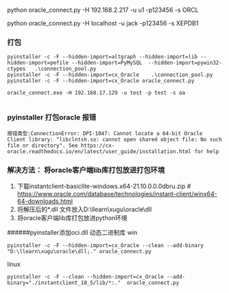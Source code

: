 python oracle_connect.py -H 192.168.2.217  -u u1 -p123456 -s ORCL


python oracle_connect.py  -H localhost -u jack -p123456 -s XEPDB1


### 打包

```shell
pyinstaller -c -F --hidden-import=altgraph --hidden-import=lib --hidden-import=pefile --hidden-import=PyMySQL  --hidden-import=pywin32-ctypes   .\connection_pool.py
pyinstaller -c -F --hidden-import=cx_Oracle    .\connection_pool.py
pyinstaller -c -F --hidden-import=cx_Oracle oracle_connect.py

oracle_connect.exe -H 192.168.17.129 -u test -p test -s oa


```



### pyinstaller 打包oracle 报错

```shell
报错类型:ConnectionError: DPI-1047: Cannot locate a 64-bit Oracle Client library: "libclntsh.so: cannot open shared object file: No such file or directory". See https://cx-oracle.readthedocs.io/en/latest/user_guide/installation.html for help
```
### 解决方法： 将oracle客户端lib库打包放进打包环境
1. 下载instantclient-basiclite-windows.x64-21.10.0.0.0dbru.zip   # https://www.oracle.com/database/technologies/instant-client/winx64-64-downloads.html
2. 将解压后的*.dll 文件放入D:\llearn\xugu\oracle\dll 
3. 将oracle客户端lib库打包放进python环境


######pyinstaller添加oci.dll 动态二进制库 
win
```
pyinstaller -c -F --hidden-import=cx_Oracle --clean --add-binary "D:\llearn\xugu\oracle\dll;." oracle_connect.py
```
linux

```
pyinstaller -c -F --clean --hidden-import=cx_Oracle --add-binary="./instantclient_18_5/lib/*:."  oracle_connect.py

```
